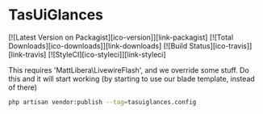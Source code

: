 # TasUiGlances

[![Latest Version on Packagist][ico-version]][link-packagist]
[![Total Downloads][ico-downloads]][link-downloads]
[![Build Status][ico-travis]][link-travis]
[![StyleCI][ico-styleci]][link-styleci]


This requires 'MattLibera\LivewireFlash', and we override some stuff. Do this and it will start working (by
starting to use our blade template, instead of there)
```bash
php artisan vendor:publish --tag=tasuiglances.config
```